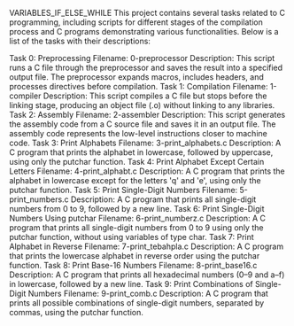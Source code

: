 VARIABLES_IF_ELSE_WHILE
This project contains several tasks related to C programming, including scripts for different stages of the compilation process and C programs demonstrating various functionalities. Below is a list of the tasks with their descriptions:

Task 0: Preprocessing
Filename: 0-preprocessor
Description: This script runs a C file through the preprocessor and saves the result into a specified output file. The preprocessor expands macros, includes headers, and processes directives before compilation.
Task 1: Compilation
Filename: 1-compiler
Description: This script compiles a C file but stops before the linking stage, producing an object file (.o) without linking to any libraries.
Task 2: Assembly
Filename: 2-assembler
Description: This script generates the assembly code from a C source file and saves it in an output file. The assembly code represents the low-level instructions closer to machine code.
Task 3: Print Alphabets
Filename: 3-print_alphabets.c
Description: A C program that prints the alphabet in lowercase, followed by uppercase, using only the putchar function.
Task 4: Print Alphabet Except Certain Letters
Filename: 4-print_alphabt.c
Description: A C program that prints the alphabet in lowercase except for the letters 'q' and 'e', using only the putchar function.
Task 5: Print Single-Digit Numbers
Filename: 5-print_numbers.c
Description: A C program that prints all single-digit numbers from 0 to 9, followed by a new line.
Task 6: Print Single-Digit Numbers Using putchar
Filename: 6-print_numberz.c
Description: A C program that prints all single-digit numbers from 0 to 9 using only the putchar function, without using variables of type char.
Task 7: Print Alphabet in Reverse
Filename: 7-print_tebahpla.c
Description: A C program that prints the lowercase alphabet in reverse order using the putchar function.
Task 8: Print Base-16 Numbers
Filename: 8-print_base16.c
Description: A C program that prints all hexadecimal numbers (0–9 and a–f) in lowercase, followed by a new line.
Task 9: Print Combinations of Single-Digit Numbers
Filename: 9-print_comb.c
Description: A C program that prints all possible combinations of single-digit numbers, separated by commas, using the putchar function.
